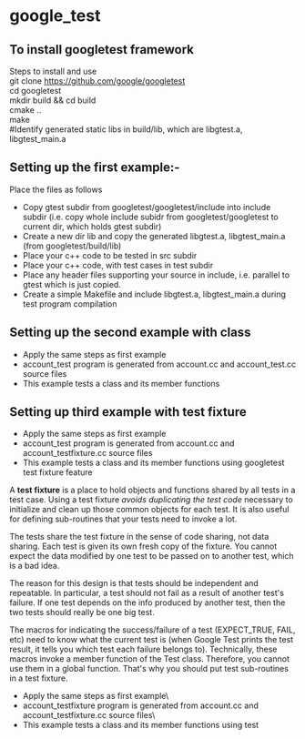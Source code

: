 # google_test
## To install googletest framework

Steps to install and use  
git clone https://github.com/google/googletest  
cd googletest  
mkdir build && cd build  
cmake ..  
make  
\#Identify generated static libs in build/lib, which are libgtest.a, libgtest_main.a

## Setting up the first example:-

Place the files as follows

- Copy gtest subdir from googletest/googletest/include into include subdir (i.e. copy whole include subidr from googletest/googletest to current dir, which holds gtest subdir)
- Create a new dir lib and copy the generated libgtest.a, libgtest_main.a (from googletest/build/lib)
- Place your c++ code to be tested in src subdir
- Place your c++ code, with test cases in test subdir
- Place any header files supporting your source in include, i.e. parallel to gtest which is just copied.
- Create a simple Makefile and include libgtest.a, libgtest_main.a during test program compilation

## Setting up the second example with class 
- Apply the same steps as first example
- account\_test program is generated from account.cc and account\_test.cc source files
- This example tests a class and its member functions

## Setting up third example with test fixture 
- Apply the same steps as first example
- account\_test program is generated from account.cc and account\_testfixture.cc source files
- This example tests a class and its member functions using googletest test fixture feature

A __test fixture__ is a place to hold objects and functions shared by all tests in a test case. Using a test fixture *avoids duplicating the test code* necessary to initialize and clean up those common objects for each test.  It is also useful for defining sub-routines that your tests need to invoke a lot.

The tests share the test fixture in the sense of code sharing, not data sharing.  Each test is given its own fresh copy of the fixture.  You cannot expect the data modified by one test to be passed on to another test, which is a bad idea. 

The reason for this design is that tests should be independent and repeatable.  In particular, a test should not fail as a result of another test's failure.  If one test depends on the info produced by another test, then the two tests should really be one big test.

The macros for indicating the success/failure of a test  (EXPECT_TRUE, FAIL, etc) need to know what the current test is  (when Google Test prints the test result, it tells you which test each failure belongs to).  Technically, these macros invoke a  member function of the Test class. Therefore, you cannot use them in a global function.  That's why you should put test sub-routines in a test fixture.

- Apply the same steps as first example\
- account\_testfixture program is generated from account.cc and account\_testfixture.cc source files\
- This example tests a class and its member functions using test
